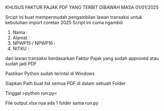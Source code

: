 KHUSUS FAKTUR PAJAK PDF YANG TERBIT DIBAWAH MASA 01/01/2025

Srcipt ini buat mempermudah pengambilan lawan transaksi untuk kebutuhan import coretax 2025
Script ini cuma ngambiil

1. Nama :
2. Alamat :
3. NPWP15 / NPWP16 :
4. NITKU :

dari lawan transaksi berdasarkan Faktur Pajak yang sudah approved atau sudah jadi PDF

Pastikan Python sudah terintal di Windows

Siapkan Path buat list semua PDF di dalam sebuah Folder

Tinggal >python run.py<

File output.xlsx nya ada 1 folder sama run.py

